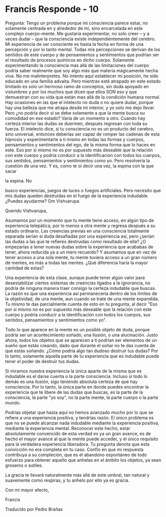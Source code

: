 # Francis Responde - 10

Pregunta: Tengo un problema porque mi consciencia parece estar, no solamente centrada en y alrededor de m&iacute;, sino encarcelada en este complejo cuerpo-mente. Me gustar&iacute;a experimentar, no solo creer &ndash; y a veces dudar &ndash; que la consciencia existe independientemente del cerebro. Mi experiencia de ser consciente es hasta la fecha en forma de una percepci&oacute;n y por lo tanto mental. Todas mis percepciones se derivan de los sentidos de este cuerpo y de pensamientos y sentimientos que podr&iacute;an ser el resultado de procesos qu&iacute;micos en dicho cuerpo. Solamente experimentando la consciencia mas all&aacute; de las limitaciones del cuerpo podr&iacute;a saber realmente que soy algo m&aacute;s que materia m&aacute;gicamente hecha viva. No me malinterpretes. No intento aqu&iacute; establecer mi posici&oacute;n, he sido educado en una familia advaita. Pero mientras est&eacute; atrapado en este estado limitado es solo un hermoso ramo de conceptos, sin duda apoyado en vislumbres y por los muchos que dicen que ellos SON eso y que demuestran con su vida que est&aacute;n mas all&aacute; de la condici&oacute;n humana normal. Hay ocasiones en las que el intelecto no duda o no quiere dudar, porque hay una belleza que me atrapa desde mi interior, y yo solo me dejo llevar. Pero &iquest;no podr&iacute;a decir si se debe solamente a que la mente busca su comodidad en ese estado? Var&iacute;a de un momento a otro. Cuando hay certeza interior las dudas se duermen, despu&eacute;s regresan con toda su fuerza. El intelecto dice, si tu consciencia no es un producto del cerebro, sino universal, entonces deber&iacute;as ser capaz de romper las cadenas de esta hipnosis y experimentarte a ti mismo en todas las formas y cuerpos, pensamientos y sentimientos del ego, de la misma forma que lo haces en este. Eso por si mismo no es por supuesto m&aacute;s deseable que la relaci&oacute;n con este cuerpo y podr&iacute;a conducir a la identificaci&oacute;n con todos los cuerpos, sus sentidos, pensamientos y sentimientos como yo. Pero resolver&iacute;a la cuesti&oacute;n de una vez. Y es, como te o&iacute; decir una vez, la espina con la que sacar 

la espina. No

 busco experiencias, juegos de luces o fuegos artificiales. Pero necesito que mis dudas queden destruidas en el fuego de la experiencia indudable. &iquest;Puedes ayudarme? Om Vishvarupa

Querido Vishvarupa,

Asumamos por un momento que tu mente tiene acceso, en alg&uacute;n tipo de experiencia telep&aacute;tica, por lo menos a otra mente y regresa despu&eacute;s a su estado ordinario. Las creencias previas en una consciencia totalmente separada ser&iacute;an si duda desafiadas por una experiencia as&iacute;, pero &iquest;ser&iacute;an las dudas a las que te refieres destruidas como resultado de ella? &iquest;O empezar&iacute;as a tener nuevas dudas sobre la experiencia que acababas de tener, ahora reducida ya a un mero recuerdo? Y asumamos que en vez de tener acceso a una sola mente, tu mente tuviera acceso a un gran n&uacute;mero de mentes, es m&aacute;s a todas las mentes. &iquest;Qu&eacute; diferencia har&iacute;a la mayor cantidad de estas? 

Una experiencia de esta clase, aunque puede tener alg&uacute;n valor para desestabilizar ciertos sistemas de creencias ligados a la ignorancia, no podr&iacute;a de ninguna manera traer consigo la certeza indudable que buscas. La raz&oacute;n es que una experiencia as&iacute; permanecer&iacute;a dentro de los l&iacute;mites de la objetividad, de una mente, aun cuando se trate de una mente expandida. Tu mismo te das parcialmente cuenta de esto en tu pregunta, al decir &quot;Eso por si mismo no es por supuesto m&aacute;s deseable que la relaci&oacute;n con este cuerpo y podr&iacute;a conducir a la identificaci&oacute;n con todos los cuerpos, sus sentidos, pensamientos y sentimientos como yo&quot;. 

Todo lo que aparece en la mente es un posible objeto de duda, porque podr&iacute;a ser un acontecimiento so&ntilde;ado, una ilusi&oacute;n, o una alucinaci&oacute;n. Justo ahora, todos los objetos que se aparecen a ti podr&iacute;an ser elementos de un sue&ntilde;o que est&aacute;s creando, dado que durante el so&ntilde;ar no te das cuenta de que est&aacute;s so&ntilde;ando. &iquest;C&oacute;mo podr&iacute;a algo tan dudoso destruir tus dudas? Por lo tanto, solamente aquella parte de tu experiencia que es indudable puede tener el poder de destruir tus dudas.

Si miramos nuestra experiencia la &uacute;nica aparte de la misma que es indudable es el darse cuenta o la parte consciencia. Incluso si todo lo dem&aacute;s es una ilusi&oacute;n, sigo teniendo absoluta certeza de que hay consciencia. Por lo tanto, la &uacute;nica parte en donde puedes encontrar la experiencia que te libere de las dudas que buscas, es la parte de la consciencia, la parte &quot;yo soy&rdquo;, no la parte mente, la parte cuerpo o la parte mundo.

Podr&iacute;as objetar que hasta aqu&iacute; no hemos avanzado mucho por lo que se refiere a una experiencia positiva, y tendr&iacute;as raz&oacute;n. El &uacute;nico problema es que no se puede alcanzar nada indudable mediante la experiencia positiva, mediante la experiencia mental. Reconocer este hecho, estar absolutamente convencido de esta verdad es ya un gran avance, es de hecho el mayor avance al que la mente puede acceder, y el &uacute;nico requisito para la verdadera experiencia liberadora. Tu pregunta denota que esta convicci&oacute;n no era completa en tu caso. Conf&iacute;o en que mi respuesta contribuya a su compleci&oacute;n, que es el abandono espont&aacute;neo de todo esfuerzo para obtener aquello que anhelas en el &aacute;mbito los objetos, ya sean groseros o sutiles.

La gracia te llevar&aacute; naturalmente m&aacute;s all&aacute; de este umbral, tan natural y suavemente como respiras, y tu anhelo por ello ya es gracia.

Con mi mayor afecto,

Francis

Traducido por Pedro Bra&ntilde;as


